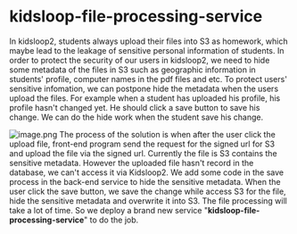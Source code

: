 # kidsloop-file-processing-service
In kidsloop2, students always upload their files into S3 as homework, which maybe lead to the leakage of sensitive personal information of students. In order to protect the security of our users in kidsloop2, we need to hide some metadata of the files in S3 such as geographic information in students' profile, computer names in the pdf files and etc.
To protect users' sensitive infomation, we can postpone hide the metadata when the users upload the files. For example when a student has uploaded his profile, his profile hasn't changed yet. He should click a save button to save his change. We can do the hide work when the student save his change.


![image.png](https://cdn.nlark.com/yuque/0/2021/png/312446/1627969728514-e6f4b268-7f93-4d0e-ad9f-2e5fcf54ffa9.png)
The process of the solution is when after the user click the upload file, front-end program send the request for the signed url for S3 and upload the file via the signed url. Currently the file is S3 contains the sensitive metadata. However the uploaded file hasn't record in the database, we can't access it via Kidsloop2. We add some code in the save process in the back-end service to hide the sensitive metadata. When the user click the save button, we save the change while access S3 for the file, hide the sensitive metadata and overwrite it into S3.
The file processing will take a lot of time. So we deploy a brand new service "**kidsloop-file-processing-service**" to do the job.
